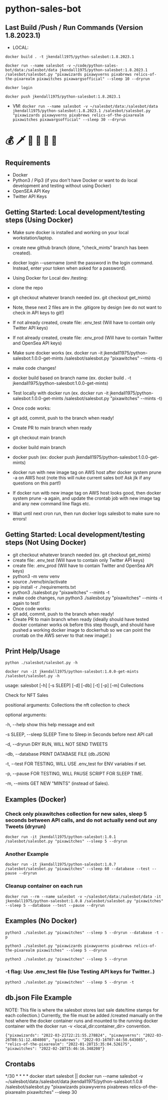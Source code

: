 # python-sales-bot

## Last Build /Push / Run Commands (Version 1.8.2023.1)
- LOCAL:

`docker build . -t jkendall1975/python-salesbot:1.8.2023.1`

`docker run --name salesbot -v ~/code/python-sales-bot/data:/salesbot/data jkendall1975/python-salesbot:1.8.2023.1 /salesbot/salesbot.py "pixawizards pixawyverns pixabrews relics-of-the-pixarealm pixawitches pixawargsofficial" --sleep 10 --dryrun`

`docker login`

`docker push jkendall1975/python-salesbot:1.8.2023.1`

- VM: 
`docker run --name salesbot -v ~/salesbot/data:/salesbot/data jkendall1975/python-salesbot:1.8.2023.1 /salesbot/salesbot.py "pixawizards pixawyverns pixabrews relics-of-the-pixarealm pixawitches pixawargsofficial" --sleep 30 --dryrun`

# 💰 🗡️ 🎩 📖 🏡 📛
## Requirements
- Docker
- Python3 / Pip3 (if you don't have Docker or want to do local development and testing without using Docker)
- OpenSEA API Key
- Twitter API Keys

## Getting Started: Local development/testing steps (Using Docker)

- Make sure docker is installed and working on your local workstation/laptop.
- create new github branch (done, "check_mints" branch has been created).
- docker login --username <username> (omit the password in the login command. Instead, enter your token when asked for a password).

- Using Docker for Local dev /testing:
- clone the repo
- git checkout whatever branch needed (ex. git checkout get_mints)
- Note, these next 2 files are in the .gitigore by design (we do not want to check in API keys to git!)
- If not already created, create file: .env_test (Will have to contain only Twitter API keys)
- If not already created, create file: .env_prod (Will have to contain Twitter and OpenSea API keys)
- Make sure docker works (ex. docker run -it jkendall1975/python-salesbot:1.0.0-get-mints /salesbot/salesbot.py "pixawitches" --mints -t)
- make code changes!
- docker build based on branch name (ex. docker build . -t jkendall1975/python-salesbot:1.0.0-get-mints)
- Test locally with docker run (ex. docker run -it jkendall1975/python-salesbot:1.0.0-get-mints /salesbot/salesbot.py "pixawitches" --mints -t)
- Once code works:
- git add, commit, push to the branch when ready!
- Create PR to main branch when ready  
- git checkout main branch
- docker build main branch 
- docker push (ex: docker push jkendall1975/python-salesbot:1.0.0-get-mints)
- docker run with new image tag on AWS host after docker system prune -a on AWS host (note this will nuke current sales bot! Ask jlk if any questions on this part!)
- If docker run witb new image tag on AWS host looks good, then docker system prune -a again, and update the crontab job with new image tag and any new command line flags etc.
- Wait until next cron run, then run docker logs salesbot to make sure no errors!

## Getting Started: Local development/testing steps (Not Using Docker)
- git checkout whatever branch needed (ex. git checkout get_mints)
- create file: .env_test (Will have to contain only Twitter API keys)
- create file: .env_prod (Will have to contain Twitter and OpenSea API keys)
- python3 -m venv venv
- source ./venv/bin/activate
- pip install -r ./requirements.txt
- python3 ./salesbot.py "pixawitches" --mints -t
- make code changes, run python3 ./salesbot.py "pixawitches" --mints -t again to test!
- Once code works:
- git add, commit, push to the branch when ready!
- Create PR to main branch when ready (ideally should have tested docker container works ok before this step though, and should have pushed a working docker image to dockerhub so we can point the crontab on the AWS server to that new image!.)



## Print Help/Usage

`python ./salesbot/salesbot.py -h`

`docker run -it jkendall1975/python-salesbot:1.0.0-get-mints /salesbot/salesbot.py -h`

usage: salesbot [-h] [-s SLEEP] [-d] [-db] [-t] [-p] [-m] Collections

Check for NFT Sales

positional arguments:
  Collections           the nft collection to check

optional arguments:

  -h, --help            show this help message and exit

  -s SLEEP, --sleep SLEEP
                        Time to Sleep in Seconds before next API call

  -d, --dryrun          DRY RUN, WILL NOT SEND TWEETS

  -db, --database       PRINT DATABASE FILE (db.JSON)

  -t, --test            FOR TESTING, WILL USE .env_test for ENV variables if set.

  -p, --pause           FOR TESTING, WILL PAUSE SCRIPT FOR SLEEP TIME.

  -m, --mints           GET NEW "MINTS" (instead of Sales).

## Examples (Docker)

### Check only pixawitches collection for new sales, sleep 5 seconds between API calls, and do not actually send out any Tweets (dryrun)

`docker run -it jkendall1975/python-salesbot:1.0.1 /salesbot/salesbot.py "pixawitches" --sleep 5 --dryrun`

### Another Example

`docker run -it jkendall1975/python-salesbot:1.0.7 /salesbot/salesbot.py "pixawitches" --sleep 60 --database --test --pause --dryrun`

### Cleanup container on each run

`docker run --rm --name salesbot -v ~/salesbot/data:/salesbot/data -it jkendall1975/python-salesbot:1.0.8 /salesbot/salesbot.py "pixawitches" --sleep 5 --database --test --pause --dryrun`

## Examples (No Docker)

`python3 ./salesbot.py "pixawitches" --sleep 5 --dryrun --database -t -p`

`python3 ./salesbot.py "pixawizards pixawyverns pixabrews relics-of-the-pixarealm pixawitches" --sleep 5 --dryrun`

`python3 ./salesbot.py "pixawitches" --sleep 5 --dryrun`

### -t flag: Use .env_test file (Use Testing API keys for Twitter..)

`python3 ./salesbot.py "pixawitches" --sleep 5 --dryrun -t`
 

## db.json File Example

NOTE: This file is where the salesbot stores last sale date/time stamps for each collection.) Currently, the file must be added /created manually on the host where the docker container runs and mounted to the running docker container with the docker run -v <local_dir:container_dir> convention. 

`{"pixawizards": "2022-03-21T22:21:55.278824", "pixawyverns": "2022-03-26T08:51:12.484808", "pixabrews": "2022-03-16T07:44:50.643085", "relics-of-the-pixarealm": "2022-01-28T15:35:04.526175", "pixawitches": "2022-02-28T15:46:16.348208"}`

## Crontabs
*/30 * * * * docker start salesbot || docker run --name salesbot -v ~/salesbot/data:/salesbot/data jkendall1975/python-salesbot:1.0.8 /salesbot/salesbot.py "pixawizards pixawyverns pixabrews relics-of-the-pixarealm pixawitches" --sleep 30